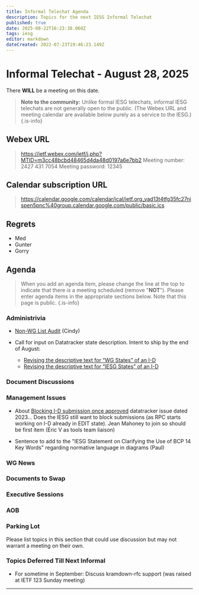 ```yaml
---
title: Informal Telechat Agenda
description: Topics for the next IESG Informal Telechat
published: true
date: 2025-08-22T16:23:38.060Z
tags: iesg
editor: markdown
dateCreated: 2022-07-23T19:46:23.149Z
---
```


# Informal Telechat - August 28, 2025

There **WILL** be a meeting on this date.

> **Note to the community:** Unlike formal IESG telechats, informal IESG telechats are not generally open to the public. (The Webex URL and meeting calendar are available below purely as a service to the IESG.)
{.is-info}

## Webex URL

> https://ietf.webex.com/ietf/j.php?MTID=m3cc48bcbd48465d4da48d0197a6e7bb2
Meeting number: 2427 431 7054
Meeting password: 12345 


## Calendar subscription URL

> https://calendar.google.com/calendar/ical/ietf.org_vad13t4tfg35fc27nispen5pnc%40group.calendar.google.com/public/basic.ics


## Regrets
* Med
* Gunter
* Gorry


## Agenda

> When you add an agenda item, please change the line at the top to indicate that there *is* a meeting scheduled (remove "**NOT**"). Please enter agenda items in the appropriate sections below.
Note that this page is public.
{.is-info}


### Administrivia

* [Non-WG List Audit](https://docs.google.com/spreadsheets/d/15qe1kRojQcL6uRE0rMv_f0NvbqeGKwkSccoInXR9CWs/edit?usp=sharing) (Cindy)

* Call for input on Datatracker state description.  Intent to ship by the end of August:
  * [Revising the descriptive text for “WG States” of an I-D](https://docs.google.com/document/d/1-GQtUKS3TpEBypowXtLJuCmfShDMzFfnxvipiC94bqI/edit?tab=t.0#heading=h.zbmjait3sru8)
  * [Revising the descriptive text for “IESG States” of an I-D](https://docs.google.com/document/d/1Nml_q2uxyYEHri6wQ-eQJgmuRoc4QEmBw0cIn3a0MTU/edit?)

### Document Discussions



### Management Issues

* About [Blocking I-D submission once approved](https://github.com/ietf-tools/datatracker/issues/6036) datatracker issue dated 2023... Does the IESG still want to block submissions (as RPC starts working on I-D already in EDIT state). Jean Mahoney to join so should be first item (Éric V as tools team liaison)

* Sentence to add to the "IESG Statement on Clarifying the Use of BCP 14 Key Words" regarding normative language in diagrams (Paul)


### WG News 

### Documents to Swap 

### Executive Sessions



### AOB



### Parking Lot
Please list topics in this section that could use discussion but may not warrant a meeting on their own. 




### Topics Deferred Till Next Informal 
* For sometime in September: Discuss kramdown-rfc support (was raised at IETF 123 Sunday meeting)


-------


